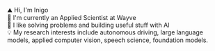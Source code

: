 ⛰️ Hi, I'm Inigo  
🏫 I'm currently an Applied Scientist at Wayve \
🤖 I like solving problems and building useful stuff with AI\
💡 My research interests include autonomous driving, large language models, applied computer vision, speech science, foundation models.
<!--
**inigoval/inigoval** is a ✨ _special_ ✨ repository because its `README.md` (this file) appears on your GitHub profile.

Here are some ideas to get you started:

- 🔭 I’m currently working on ...
- 🌱 I’m currently learning ...
- 👯 I’m looking to collaborate on ...
- 🤔 I’m looking for help with ...
- 💬 Ask me about ...
- 📫 How to reach me: ...
- 😄 Pronouns: ...
- ⚡ Fun fact: ...
-->
